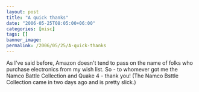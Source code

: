 ```yaml
---
layout: post
title: "A quick thanks"
date: "2006-05-25T08:05:00+06:00"
categories: [misc]
tags: []
banner_image: 
permalink: /2006/05/25/A-quick-thanks
---
```


As I've said before, Amazon doesn't tend to pass on the name of folks who purchase electronics from my wish list. So - to whomever got me the Namco Battle Collection and Quake 4 - thank you! (The Namco Bsttle Collection came in two days ago and is pretty slick.)